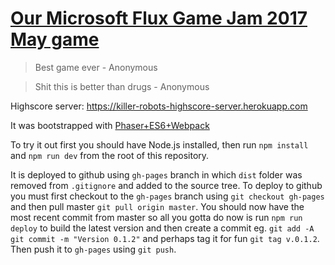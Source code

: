 # [Our Microsoft Flux Game Jam 2017 May game](https://killer-robots.github.io/killer-robots/)

> Best game ever - Anonymous

> Shit this is better than drugs - Anonymous

Highscore server: https://killer-robots-highscore-server.herokuapp.com

It was bootstrapped with [Phaser+ES6+Webpack](https://github.com/lean/phaser-es6-webpack)

To try it out first you should have Node.js installed, then run `npm install` and `npm run dev` from the root of this repository.

It is deployed to github using `gh-pages` branch in which `dist` folder was removed from `.gitignore` and added to the source tree. To deploy to github you must first checkout to the `gh-pages` branch using `git checkout gh-pages` and then pull master `git pull origin master`. You should now have the most recent commit from master so all you gotta do now is run `npm run deploy` to build the latest version and then create a commit eg. `git add -A` `git commit -m "Version 0.1.2"` and perhaps tag it for fun `git tag v.0.1.2`. Then push it to `gh-pages` using `git push`.
